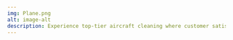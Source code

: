 ```yaml
---
img: Plane.png
alt: image-alt
description: Experience top-tier aircraft cleaning where customer satisfaction takes center stage. Our expert team ensures a sparkling, shiny exterior and interior using industry-leading products and techniques that meet aviation standards. Safety is our utmost priority, with rigorous protocols, high-touch area attention, and adherence to aviation authority guidelines. We provide waterless hand washing to all aircrafts to ensure your aircraft stays in excellent condition. Choose our service for a meticulous and worry-free shine!
---
```


